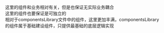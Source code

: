 这里的组件和业务相对有关，但是也保证无实际业务耦合  
这里的组件也要保证是可独立的  
相对于componentsLibrary文件中的组件，这里更加丰满，componentsLibrary的组件属于基础建设组件，只提供最基础的底层逻辑实现